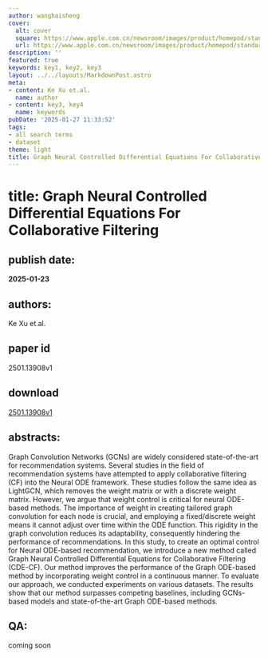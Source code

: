 ```yaml
---
author: wanghaisheng
cover:
  alt: cover
  square: https://www.apple.com.cn/newsroom/images/product/homepod/standard/Apple-HomePod-hero-230118_big.jpg.large_2x.jpg
  url: https://www.apple.com.cn/newsroom/images/product/homepod/standard/Apple-HomePod-hero-230118_big.jpg.large_2x.jpg
description: ''
featured: true
keywords: key1, key2, key3
layout: ../../layouts/MarkdownPost.astro
meta:
- content: Ke Xu et.al.
  name: author
- content: key3, key4
  name: keywords
pubDate: '2025-01-27 11:33:52'
tags:
- all search terms
- dataset
theme: light
title: Graph Neural Controlled Differential Equations For Collaborative Filtering
---
```


# title: Graph Neural Controlled Differential Equations For Collaborative Filtering 
## publish date: 
**2025-01-23** 
## authors: 
  Ke Xu et.al. 
## paper id
2501.13908v1
## download
[2501.13908v1](http://arxiv.org/abs/2501.13908v1)
## abstracts:
Graph Convolution Networks (GCNs) are widely considered state-of-the-art for recommendation systems. Several studies in the field of recommendation systems have attempted to apply collaborative filtering (CF) into the Neural ODE framework. These studies follow the same idea as LightGCN, which removes the weight matrix or with a discrete weight matrix. However, we argue that weight control is critical for neural ODE-based methods. The importance of weight in creating tailored graph convolution for each node is crucial, and employing a fixed/discrete weight means it cannot adjust over time within the ODE function. This rigidity in the graph convolution reduces its adaptability, consequently hindering the performance of recommendations. In this study, to create an optimal control for Neural ODE-based recommendation, we introduce a new method called Graph Neural Controlled Differential Equations for Collaborative Filtering (CDE-CF). Our method improves the performance of the Graph ODE-based method by incorporating weight control in a continuous manner. To evaluate our approach, we conducted experiments on various datasets. The results show that our method surpasses competing baselines, including GCNs-based models and state-of-the-art Graph ODE-based methods.
## QA:
coming soon
